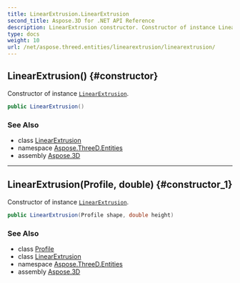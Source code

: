 ```yaml
---
title: LinearExtrusion.LinearExtrusion
second_title: Aspose.3D for .NET API Reference
description: LinearExtrusion constructor. Constructor of instance LinearExtrusion
type: docs
weight: 10
url: /net/aspose.threed.entities/linearextrusion/linearextrusion/
---
```

## LinearExtrusion() {#constructor}

Constructor of instance [`LinearExtrusion`](../).

```csharp
public LinearExtrusion()
```

### See Also

* class [LinearExtrusion](../)
* namespace [Aspose.ThreeD.Entities](../../../aspose.threed.entities/)
* assembly [Aspose.3D](../../../)

---

## LinearExtrusion(Profile, double) {#constructor_1}

Constructor of instance [`LinearExtrusion`](../).

```csharp
public LinearExtrusion(Profile shape, double height)
```

### See Also

* class [Profile](../../../aspose.threed.profiles/profile/)
* class [LinearExtrusion](../)
* namespace [Aspose.ThreeD.Entities](../../../aspose.threed.entities/)
* assembly [Aspose.3D](../../../)


